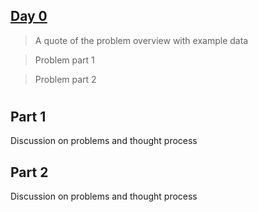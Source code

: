 ## [Day 0](www.example.com) ##

> A quote of the problem overview
> with example data

> Problem part 1

> Problem part 2

#

## Part 1 ##

Discussion on problems and thought process

## Part 2 ##

Discussion on problems and thought process